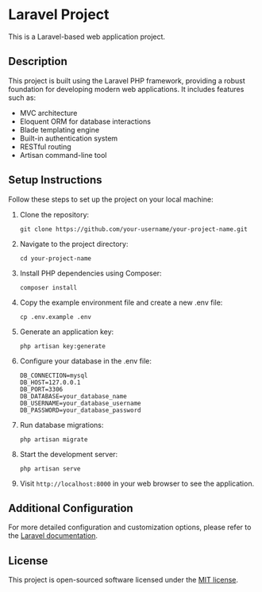 # Laravel Project

This is a Laravel-based web application project.

## Description

This project is built using the Laravel PHP framework, providing a robust foundation for developing modern web applications. It includes features such as:

- MVC architecture
- Eloquent ORM for database interactions
- Blade templating engine
- Built-in authentication system
- RESTful routing
- Artisan command-line tool

## Setup Instructions

Follow these steps to set up the project on your local machine:

1. Clone the repository:
   ```
   git clone https://github.com/your-username/your-project-name.git
   ```

2. Navigate to the project directory:
   ```
   cd your-project-name
   ```

3. Install PHP dependencies using Composer:
   ```
   composer install
   ```

4. Copy the example environment file and create a new .env file:
   ```
   cp .env.example .env
   ```

5. Generate an application key:
   ```
   php artisan key:generate
   ```

6. Configure your database in the .env file:
   ```
   DB_CONNECTION=mysql
   DB_HOST=127.0.0.1
   DB_PORT=3306
   DB_DATABASE=your_database_name
   DB_USERNAME=your_database_username
   DB_PASSWORD=your_database_password
   ```

7. Run database migrations:
   ```
   php artisan migrate
   ```

8. Start the development server:
   ```
   php artisan serve
   ```

9. Visit `http://localhost:8000` in your web browser to see the application.

## Additional Configuration

For more detailed configuration and customization options, please refer to the [Laravel documentation](https://laravel.com/docs).

## License

This project is open-sourced software licensed under the [MIT license](https://opensource.org/licenses/MIT).
